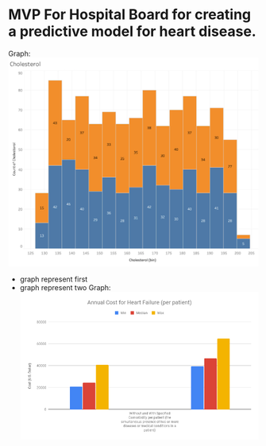 # MVP For Hospital Board for creating a predictive model for heart disease.
Graph:<br> ![Distribution of Cholesterol Between Male and Female](https://github.com/Silver-Swan/Metis_Business_Fundamentals/blob/main/images/Tableau_Histogram_Chol%202021-10-11%20at%2011.28.08%20PM%20copy.png)
<br>
- graph represent first
- graph represent two
Graph:<br> ![Annual Cost for Health Failure (per patient)](https://github.com/Silver-Swan/Metis_Business_Fundamentals/blob/main/images/Annual%20Cost%20for%20Heart%20Failure%20(per%20patient).png)
